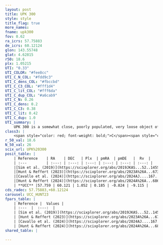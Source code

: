 ```yaml
---
layout: post
title: UPK 300
style: style
title_flag: true
more_names: 
fname: upk300
fov: 0.62
ra_icrs: 57.75883
de_icrs: 60.12124
glon: 143.55748
glat: 4.62815
r50: 18.6
plx: 1.05215
UTI: "0.33"
UTI_COLOR: "#fee8cc"
UTI_C_N_COL: "#fdd9c3"
UTI_C_dens_COL: "#fbccbd"
UTI_C_C3_COL: "#fff1d4"
UTI_C_lit_COL: "#fff6da"
UTI_C_dup_COL: "#a6cab9"
UTI_C_N: 0.26
UTI_C_dens: 0.2
UTI_C_C3: 0.38
UTI_C_lit: 0.42
UTI_C_dup: 1.0
UTI_summary: |
    UPK 300 is a somewhat close, poorly populated, very loose object of low C3 quality. It is poorly studied in the literature.
class3: |
    <span style="color: red; font-weight: bold;">C</span><span style="color: #FFC300; font-weight: bold;">B</span>
r_50_val: 18.6
N_50_val: 26
scix_url: UPK%20300
posit_table: |
    | Reference    | RA    | DEC   | Plx  | pmRA  | pmDE   |  Rv  |
    | :---         | :---: | :---: | :---: | :---: | :---: | :---: |
    |[Sim et al. (2019)](https://scixplorer.org/abs/2019JKAS...52..145S) | 58.02 | 59.983 | -- | 0.25 | -0.75 | -- |
    |[Hunt & Reffert (2023)](https://scixplorer.org/abs/2023A%26A...673A.114H) | 57.408 | 60.146 | 1.059 | 0.207 | -0.768 | -8.096 |
    |[Cavallo et al. (2024)](https://scixplorer.org/abs/2024AJ....167...12C) | 57.94 | 60.06 | 1.054 | -- | -- | -- |
    |[Hunt & Reffert (2024)](https://scixplorer.org/abs/2024A%26A...686A..42H) | 57.408 | 60.146 | 1.059 | 0.207 | -0.768 | -8.096 |
    | **UCC** |57.759 | 60.121 | 1.052 | 0.185 | -0.824 | -9.115 | 
cds_radec: 57.75883,+60.12124
carousel: UCC_HUNT23
fpars_table: |
    | Reference |  Values |
    | :---  |  :---:  |
    | [Sim et al. (2019)](https://scixplorer.org/abs/2019JKAS...52..145S) | `d_pc=962, log(age)=8.6` |
    | [Hunt & Reffert (2023)](https://scixplorer.org/abs/2023A%26A...673A.114H) | `AV50=2.458, diffAV50=1.232, MOD50=9.791, logAge50=7.795` |
    | [Cavallo et al. (2024)](https://scixplorer.org/abs/2024AJ....167...12C) | `AV50=2.81, dMod50=9.88, logAge50=7.33, [Fe/H]50=-0.62` |
    | [Hunt & Reffert (2024)](https://scixplorer.org/abs/2024A%26A...686A..42H) | `MassJ=87.0602` |
shared_table: |
    
---
```

